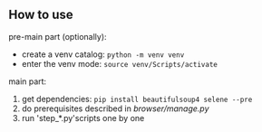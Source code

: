 ## How to use

pre-main part (optionally):
- create a venv catalog: ```python -m venv venv```
- enter the venv mode: ```source venv/Scripts/activate```

main part:
1) get dependencies: ```pip install beautifulsoup4 selene --pre```
2) do prerequisites described in *browser/manage.py*
3) run 'step_*.py'scripts one by one
